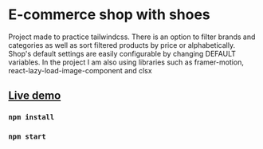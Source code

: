 # E-commerce shop with shoes

Project made to practice tailwindcss. There is an option to filter brands and categories as well as sort filtered products by price or alphabetically. Shop's default settings are easily configurable by changing DEFAULT variables. In the project I am also using libraries such as framer-motion, react-lazy-load-image-component and clsx

## [Live demo](http://stachujone5.github.io/e-commerce-shop)

### `npm install`

### `npm start`
